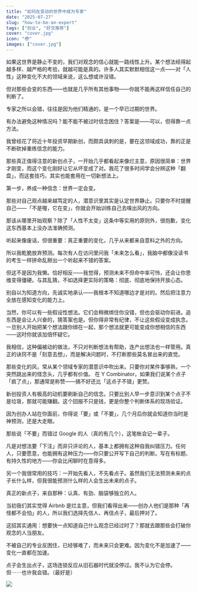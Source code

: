 ```yaml
---
title: "如何在变动的世界中成为专家"
date: "2025-07-27"
slug: "how-to-be-an-expert"
tags: ["创业", "好文推荐"]
cover: "cover.jpg"
icon: "😎"
images: ["cover.jpg"]
---
```

如果这世界是静止不变的，我们对观念的信心就能一路线性上升。某个想法经得起越多样、越严格的考验，就越可能是真的。许多人其实默默相信这一点——对「人性」这种变化不大的领域来说，这么想或许没错。



但对那些会变的东西——也就是几乎所有其他事物——你就不能再这样信任自己的判断了。



专家之所以会错，往往是因为他们精通的，是一个早已过期的世界。



有办法避免这种情况吗？能不能不被过时信念困住？答案是——可以，但得靠一点方法。



我曾经花了将近十年投资早期新创，而颇具讽刺的是，要在这领域成功，靠的正是不断砍掉重练信念的能力。



那些真正值得注意的新创点子，一开始几乎都看起来像烂主意，原因很简单：世界才刚变，而这个变化刚好让它从坏变成了对。我花了很多时间学会分辨这种「翻盘」，而这套技巧，其实也能套用在一切新想法上。



第一步，养成一种信念：世界一定会变。



那些对自己观点越来越笃定的人，潜意识里其实是认定世界静止。只要你不时提醒自己——「不是喔，它在变」，你就会开始训练自己去嗅出风的方向。



那该从哪里开始观察？除了「人性不太变」这条中等实用的原则外，很抱歉，变化这东西基本上没办法准确预测。



听起来像废话，但很重要：真正重要的变化，几乎从来都来自意料之外的方向。



所以我乾脆放弃预测。每次有人在访问里问我「未来怎么看」，我脑中都像没读书的考生一样拼命乱掰出一个听起来不错的答案。



但这不是因为我懒。恰好相反——我觉得，预测未来不但命中率可怜，还会让你思维变得僵硬。与其乱猜，不如选择更实际的策略：彻底、彻底地保持开放心态。



别自以为知道方向，先诚实地承认——我根本不知道哪边才是对的。然后把注意力全放在感知变化的能力上。



当然，你可以有一些假设性想法。它们会稍微绑住你没错，但也会驱动你前进。追东西是会让人兴奋的，猜答案也是。但你得非常有纪律，不让这些假设变成执念。
一旦别人开始把某个想法跟你绑在一起，那个想法就更可能变成你想相信的东西——这时你就该加倍怀疑它。



我相信，这种偏被动的做法，不只对判断想法有帮助，连产出想法也一样管用。真正的诀窍不是「刻意去想」，而是解决问题时，不打断那些莫名冒出来的直觉。



那些变化的风，常从某个领域专家的潜意识中吹出来。只要你对某件事够熟，一个突然跳出来的怪念头，几乎都有价值。
在 Y Combinator，如果我们说某个点子「疯了点」，那通常是称赞——搞不好还比「这点子不错」更赞。



新创投资人有极高的动机要刷新自己的信念。只要比别人早一步意识到某个点子不是垃圾，那就可能赚翻。这个回报不只是钱，更是你整个判断体系的现场验证。



因为创办人站在你面前，你得说「要」或「不要」，几个月后你就会知道你当时是神预测，还是大走眼。



那些说「不要」而错过 Google 的人（真的有几个），这笔帐会记一辈子。



凡是对想法要「下注」而非只评论的人，基本上都拥有这种自我纠错压力。任何人，只要愿意，也能拥有这种压力——你只要公开写下自己的判断。写在有标题、有持久性的地方——你会比闲聊时在意得多。



另一个我很常用的技巧：一开始先看人，不先看点子。虽然我们无法预测未来的点子长什么样，但我很能预测什么样的人会生出未来的点子。



真正的新点子，来自那种：认真、有劲、脑袋够独立的人。



当初我们其实觉得 Airbnb 是烂主意，但我们看得出来——创办人他们是那种「再怪都不会怕」的人，所以我们选择先信人、再信点子，最后押对了。



这招其实通用：想要快一点知道自己什么观念已经过时了？那就去跟那些会打破你观念的人当朋友。



不被自己的专业反困住，已经够难了，而未来只会更难。因为变化不是加速了——变化一直都在加速。



点子会生出点子，这场连锁反应从旧石器时代就没停过。我不认为它会停。
但⋯⋯也许我会错。（最好是）




![](https://prod-files-secure.s3.us-west-2.amazonaws.com/112d0858-5090-4d34-a606-b75eb8d65fd2/46476355-9cf3-4e99-9b7a-3531bc426380/1000202064.png?X-Amz-Algorithm=AWS4-HMAC-SHA256&X-Amz-Content-Sha256=UNSIGNED-PAYLOAD&X-Amz-Credential=ASIAZI2LB4662JQV3B4R%2F20250808%2Fus-west-2%2Fs3%2Faws4_request&X-Amz-Date=20250808T155313Z&X-Amz-Expires=3600&X-Amz-Security-Token=IQoJb3JpZ2luX2VjEHAaCXVzLXdlc3QtMiJIMEYCIQDdZsi7cjFBjAr7nmibuGb01vceRqIfiDvfMgsEEaMAfAIhAOJEFTXjAaQRRt7WW3h2PurGqTM8A5yJPUmQ5sS6AuI3KogECKn%2F%2F%2F%2F%2F%2F%2F%2F%2F%2FwEQABoMNjM3NDIzMTgzODA1IgxQewt96QY7t1BoTk0q3ANinxozJWdXEt4btE0KX98geS59LI7xi2xZE7IjJa3%2Bmwoxf54bSx8EaRtgJJrXkg0BA34cpD9TdelCi7nFb28Sk%2BoK1Qx%2FEkAKPCQRFhjk2OD44Rb8alfrgzQHZXQAveI4hu9QMb6wezD5BqzFvIlVD%2BMSt2RTsqUWN8CE2rsNyg3qSzd1NijFVtztKgrLHAZwVI45su%2BnI5KmgqWHiFvV%2FpZIQ19y9JQxzohA%2FSJYJHcj7bFgH7rqkeW5ZePvROY%2FC%2FQoiG0bNfC53jlODdzJhPtse58xfL4rFzXnjCpvNQyaGbYH%2B5FGwsr1v0wi%2BK9SDLxQN6ZHJ6PB7%2FCf%2F%2BvV4O0pB7WVJeY%2FkD9nWaipI8hEOLuL%2B5epzyDAbHGHUO0m8jTKWjw3QkiH150t3yb8tT1Ubi%2F5Ge%2FSi8EhZlqKOoOdq3FG9Em3bkHZtSC8mW%2FscoBOcv2J93h2USd4k2HP14W6lpBYb155WPlPR9NdFSU8AsYA%2FLRj8IpM4mezati%2Ff0ToRtgvD%2B3jyoNS1fR17EQ6XkQrn0fwCgEYHjnIFJf2WFf6dTvYnRsOw%2BQIpCp8hXPJUz7Lil73feybNwZrMKjy2rbv2EOPF%2FtqFMlVYR8zZOLfH0zNqjUhQzDJsNjEBjqkAeH9NfxqUhsL8G%2BPikpkihSCxY2IvvvDy3u%2BMT%2Bj2jA97Kc5O1o2h5gBN8SJcJ669ZuQyzwflFx6mP6qhrUEKqAX0%2FtTg%2FJoi5MzFKiuQi0IPM9KD8jZUoAC87qoPqb356bTVVZZ%2FegT%2FL1JCsY6aPMt0YaP25rGp75IGW5zxxs1m0keJFzzZBkE0C1IeSJNqNWWg0ZdPsdVneGt0%2FVQ9%2B9K7iUo&X-Amz-Signature=5f4de01f9b6b280d7fd9408ea3579a62d8a8f069fe85c9ff181a4c20e4955f07&X-Amz-SignedHeaders=host&x-amz-checksum-mode=ENABLED&x-id=GetObject)

